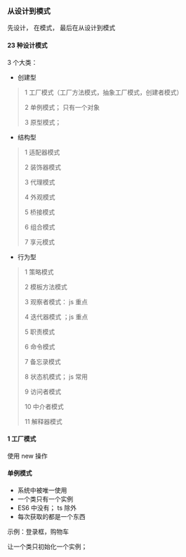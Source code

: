 ### 从设计到模式

先设计， 在模式， 最后在从设计到模式



#### 23 种设计模式

3 个大类：

* 创建型

> 1 工厂模式（工厂方法模式，抽象工厂模式，创建者模式）
>
> 2 单例模式； 只有一个对象
>
> 3 原型模式；

* 结构型

> 1 适配器模式
>
> 2 装饰器模式
>
> 3 代理模式
>
> 4 外观模式
>
> 5 桥接模式
>
> 6 组合模式
>
> 7 享元模式

* 行为型

> 1 策略模式
>
> 2 模板方法模式
>
> 3 观察者模式： js 重点
>
> 4 迭代器模式 ；js 重点
>
> 5 职责模式
>
> 6 命令模式
>
> 7 备忘录模式
>
> 8 状态机模式； js 常用
>
> 9 访问者模式
>
> 10 中介者模式
>
> 11 解释器模式

#### 1 工厂模式

使用 new 操作

#### 单例模式

* 系统中被唯一使用
* 一个类只有一个实例
* ES6 中没有； ts 除外
* 每次获取的都是一个东西

示例：登录框，购物车

让一个类只初始化一个实例；